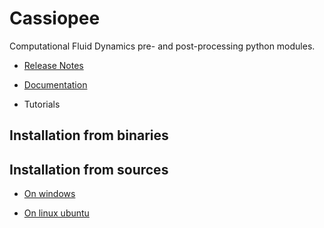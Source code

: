 # Cassiopee

Computational Fluid Dynamics pre- and post-processing python modules.

- [Release Notes](https://onera.github.io/Cassiopee/ReleaseNotes.html)

- [Documentation](https://onera.github.io/Cassiopee)

- Tutorials

## Installation from binaries

<!-- - [Docker image](https://github.com/onera/Cassiopee/blob/main/docs/developers/Docker/UsingDocker.md) -->

<!--- - with pip -->
<!-- - On windows, download setup.exe -->

## Installation from sources

- [On windows](https://github.com/onera/Cassiopee/blob/main/docs/developers/Install/msys2.md)

- [On linux ubuntu](https://github.com/onera/Cassiopee/blob/main/docs/developers/Install/ubuntu.md)
